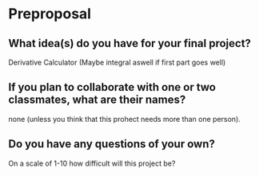 # Preproposal

## What idea(s) do you have for your final project?

Derivative Calculator (Maybe integral aswell if first part goes well)

## If you plan to collaborate with one or two classmates, what are their names?

none (unless you think that this prohect needs more than one person).

## Do you have any questions of your own?

On a scale of 1-10 how difficult will this project be?
